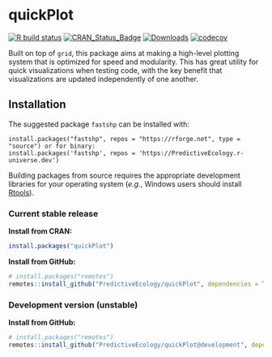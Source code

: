 # quickPlot

<!-- badges: start -->
[![R build status](https://github.com/PredictiveEcology/quickPlot/workflows/R-CMD-check/badge.svg)](https://github.com/PredictiveEcology/quickPlot/actions)
[![CRAN_Status_Badge](https://www.r-pkg.org/badges/version/quickPlot)](https://cran.r-project.org/package=quickPlot)
[![Downloads](https://cranlogs.r-pkg.org/badges/grand-total/quickPlot)](https://cran.r-project.org/package=quickPlot)
[![codecov](https://codecov.io/gh/PredictiveEcology/quickPlot/branch/master/graph/badge.svg)](https://app.codecov.io/gh/PredictiveEcology/quickPlot)
<!-- badges: end -->

Built on top of `grid`, this package aims at making a high-level plotting system that is optimized for speed and modularity.
This has great utility for quick visualizations when testing code, with the key benefit that visualizations are updated independently of one another.

## Installation

The suggested package `fastshp` can be installed with:

```{r}
install.packages("fastshp", repos = "https://rforge.net", type = "source") or for binary:
install.packages('fastshp', repos = 'https://PredictiveEcology.r-universe.dev')
```

Building packages from source requires the appropriate development libraries for your operating system (*e.g.*, Windows users should install [Rtools](https://cran.r-project.org/bin/windows/Rtools/)).

### Current stable release

**Install from CRAN:**

```r
install.packages("quickPlot")
```

**Install from GitHub:**
    
```r
# install.packages("remotes")
remotes::install_github("PredictiveEcology/quickPlot", dependencies = TRUE)
```

### Development version (unstable)

**Install from GitHub:**

```r
# install.packages("remotes")
remotes::install_github("PredictiveEcology/quickPlot@development", dependencies = TRUE)
```

